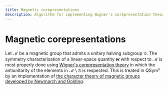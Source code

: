 ```yaml
---
title: Magnetic corepresentations
description: Algorithm for implementing Wigner's corepresentation theory for magnetic groups
---
```


# Magnetic corepresentations

Let $\mathcal{M}$ be a magnetic group that admits a unitary halving subgroup $\mathcal{G}$.
The symmetry characterisation of a linear-space quantity $\mathbfit{w}$ with respect to $\mathcal{M}$ is most properly done using [Wigner's corepresentation theory](https://doi.org/10.1063/1.1703905) in which the antiunitarity of the elements in $\mathcal{M} \setminus \mathcal{G}$ is respected.
This is treated in QSym² by an implementation of [the character theory of magnetic groups developed by Newmarch and Golding](https://doi.org/10.1063/1.525423).
